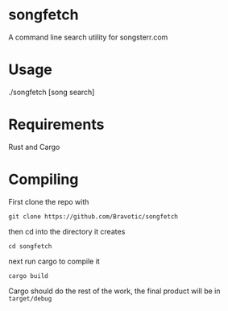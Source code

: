 # songfetch
A command line search utility for songsterr.com

# Usage
./songfetch [song search]

# Requirements

Rust and Cargo

# Compiling

First clone the repo with

`git clone https://github.com/Bravotic/songfetch`

then cd into the directory it creates

`cd songfetch`

next run cargo to compile it

`cargo build`


Cargo should do the rest of the work, the final product will be in `target/debug`
